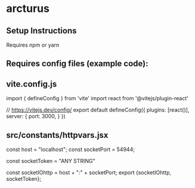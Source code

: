 # arcturus

Setup Instructions
------------------

Requires npm or yarn

Requires config files (example code):
--

vite.config.js
----
import { defineConfig } from 'vite'
import react from '@vitejs/plugin-react'



// https://vitejs.dev/config/
export default defineConfig({
    plugins: [react()],
    server: {
        port: 3000,
    }
})


src/constants/httpvars.jsx
-------
  const host = "localhost";
  const socketPort = 54944;
  
  const socketToken = "ANY STRING"
  
  const socketIOhttp = host + ":" + socketPort;
  export {socketIOhttp, socketToken};


